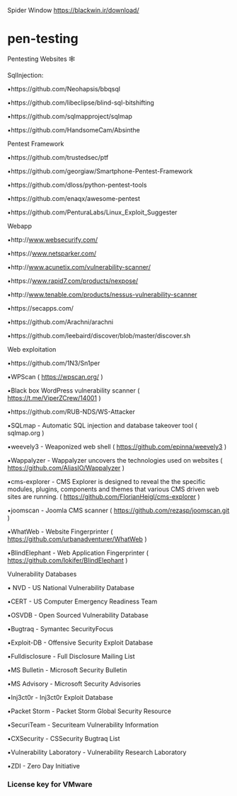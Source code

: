 Spider Window
https://blackwin.ir/download/

# pen-testing

Pentesting Websites 🕸

 SqlInjection:

▪️https://github.com/Neohapsis/bbqsql

▪️https://github.com/libeclipse/blind-sql-bitshifting

▪️https://github.com/sqlmapproject/sqlmap

▪️https://github.com/HandsomeCam/Absinthe

Pentest Framework

▪️https://github.com/trustedsec/ptf

▪️https://github.com/georgiaw/Smartphone-Pentest-Framework

▪️https://github.com/dloss/python-pentest-tools

▪️https://github.com/enaqx/awesome-pentest

▪️https://github.com/PenturaLabs/Linux_Exploit_Suggester

Webapp

▪️http://www.websecurify.com/

▪️https://www.netsparker.com/

▪️http://www.acunetix.com/vulnerability-scanner/

▪️https://www.rapid7.com/products/nexpose/

▪️http://www.tenable.com/products/nessus-vulnerability-scanner

▪️https://secapps.com/

▪️https://github.com/Arachni/arachni

▪️https://github.com/leebaird/discover/blob/master/discover.sh

 Web exploitation

▪️https://github.com/1N3/Sn1per

▪️WPScan ( https://wpscan.org/ )

▪️Black box WordPress vulnerability scanner ( https://t.me/ViperZCrew/14001 )

▪️https://github.com/RUB-NDS/WS-Attacker

▪️SQLmap - Automatic SQL injection and database takeover tool ( sqlmap.org )

▪️weevely3 - Weaponized web shell ( https://github.com/epinna/weevely3 )

▪️Wappalyzer - Wappalyzer uncovers the technologies used on websites ( https://github.com/AliasIO/Wappalyzer )

▪️cms-explorer - CMS Explorer is designed to reveal the the specific modules, plugins, components and themes that various CMS driven web sites are running. ( https://github.com/FlorianHeigl/cms-explorer )

▪️joomscan - Joomla CMS scanner ( https://github.com/rezasp/joomscan.git )

▪️WhatWeb - Website Fingerprinter ( https://github.com/urbanadventurer/WhatWeb )

▪️BlindElephant - Web Application Fingerprinter ( https://github.com/lokifer/BlindElephant )

Vulnerability Databases

▪️ NVD - US National Vulnerability Database

▪️CERT - US Computer Emergency Readiness Team

▪️OSVDB - Open Sourced Vulnerability Database

▪️Bugtraq - Symantec SecurityFocus

▪️Exploit-DB - Offensive Security Exploit Database

▪️Fulldisclosure - Full Disclosure Mailing List

▪️MS Bulletin - Microsoft Security Bulletin

▪️MS Advisory - Microsoft Security Advisories

▪️Inj3ct0r - Inj3ct0r Exploit Database

▪️Packet Storm - Packet Storm Global Security Resource

▪️SecuriTeam - Securiteam Vulnerability Information

▪️CXSecurity - CSSecurity Bugtraq List

▪️Vulnerability Laboratory - Vulnerability Research Laboratory

▪️ZDI - Zero Day Initiative


### License key for VMware
